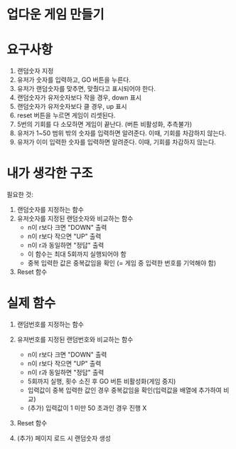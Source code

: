 # 업다운 게임 만들기

# 요구사항
1. 랜덤숫자 지정
2. 유저가 숫자를 입력하고, GO 버튼을 누른다.
3. 유저가 랜덤숫자를 맞추면, 맞췄다고 표시되어야 한다.
4. 랜덤숫자가 유저숫자보다 작을 경우, down 표시
5. 랜덤숫자가 유저숫자보다 클 경우, up 표시
6. reset 버튼을 누르면 게임이 리셋된다.
7. 5번의 기회를 다 소모하면 게임이 끝난다. (버튼 비활성화, 추측불가)
8. 유저가 1~50 범위 밖의 숫자를 입력하면 알려준다. 이때, 기회를 차감하지 않는다.
9. 유저가 이미 입력한 숫자를 입력하면 알려준다. 이때, 기회를 차감하지 않는다.


# 내가 생각한 구조
필요한 것:
1. 랜덤숫자를 지정하는 함수
2. 유저숫자를 지정된 랜덤숫자와 비교하는 함수
    - n이 r보다 크면 "DOWN" 출력
    - n이 r보다 작으면 "UP" 출력
    - n이 r과 동일하면 "정답" 출력
    - 이 함수는 최대 5회까지 실행되어야 함
    - 중복 입력한 값은 중복값임을 확인 (= 게임 중 입력한 번호를 기억해야 함)
3. Reset 함수


# 실제 함수
1. 랜덤번호를 지정하는 함수
2. 유저번호를 지정된 랜덤번호와 비교하는 함수
    - n이 r보다 크면 "DOWN" 출력
    - n이 r보다 작으면 "UP" 출력
    - n이 r과 동일하면 "정답" 출력
    - 5회까지 실행, 횟수 소진 후 GO 버튼 비활성화(게임 중지)
    - 입력값이 중복 입력한 값인 경우 중복값임을 확인(입력값을 배열에 추가하여 비교)
    - (추가) 입력값이 1 미만 50 초과인 경우 진행 X
    
3. Reset 함수

4. (추가) 페이지 로드 시 랜덤숫자 생성